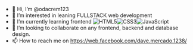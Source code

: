 - 👋 Hi, I’m @odacrem123
- 👀 I’m interested in leaning FULLSTACK web development 
- 🌱 I’m currently learning frontend ![HTML5](https://img.icons8.com/color/30/html-5.png)![CSS3](https://img.icons8.com/color/30/css3.png)![JavaScript](https://img.icons8.com/color/30/javascript.png)
- 💞️ I’m looking to collaborate on any frontend, backend and database design.
- 📫 How to reach me on https://web.facebook.com/dave.mercado.1238/

<!---
odacrem123/odacrem123 is a ✨ special ✨ repository because its `README.md` (this file) appears on your GitHub profile.
You can click the Preview link to take a look at your changes.
--->
